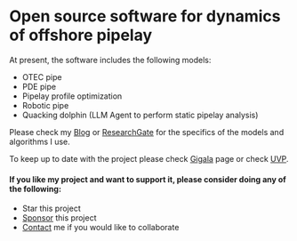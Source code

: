# Open source software for dynamics of offshore pipelay

At present, the software includes the following models:
* OTEC pipe 
* PDE pipe 
* Pipelay profile optimization
* Robotic pipe
* Quacking dolphin (LLM Agent to perform static pipelay analysis)

Please check my [Blog](https://gigatskhondia.medium.com/) or [ResearchGate](https://www.researchgate.net/profile/Giorgi-Tskhondia) for the specifics of the models and algorithms I use. 

To keep up to date with the project please check [Gigala](https://gigala.io/) page or check [UVP](https://gigala.io/pdfs/Gigala_5.11.pdf). 

#### If you like my project and want to support it, please consider doing any of the following: ####
* Star this project
* [Sponsor](https://www.paypal.me/gigatskhondia) this project 
* [Contact](https://gigala.io/) me if you would like to collaborate
